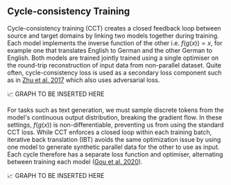 ## Cycle-consistency Training

Cycle-consistency training (CCT) creates a closed feedback loop between source and target domains by linking two models together during training. Each model implements the inverse function of the other i.e. $f(g(x)) = x$, for example one that translates  English to German and the other German to English. Both models are trained jointly trained using a single optimiser on the round-trip reconstruction of input data from non-parallel dataset. Quite often, cycle-consistency loss is used as a secondary loss component such as in [Zhu et al. 2017](https://arxiv.org/abs/1703.10593) which also uses adversarial loss.

📈 GRAPH TO BE INSERTED HERE

For tasks such as text generation, we must sample discrete tokens from the model's continuous output distribution, breaking the gradient flow. In these settings, $f(g(x))$ is non-differentiable, preventing us from using the standard CCT loss. While CCT enforces a closed loop within each training batch, iterative back translation (IBT) avoids the same optimization issue by using one model to generate synthetic parallel data for the other to use as input. Each cycle therefore has a separate loss function and optimiser, alternating between training each model ([Gou et al. 2020](https://arxiv.org/abs/2006.04702)).

📈 GRAPH TO BE INSERTED HERE



